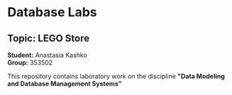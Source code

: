 # Database Labs

## Topic: LEGO Store

**Student:** Anastasia Kashko  
**Group:** 353502


This repository contains laboratory work on the discipline 
**"Data Modeling and Database Management Systems"**
